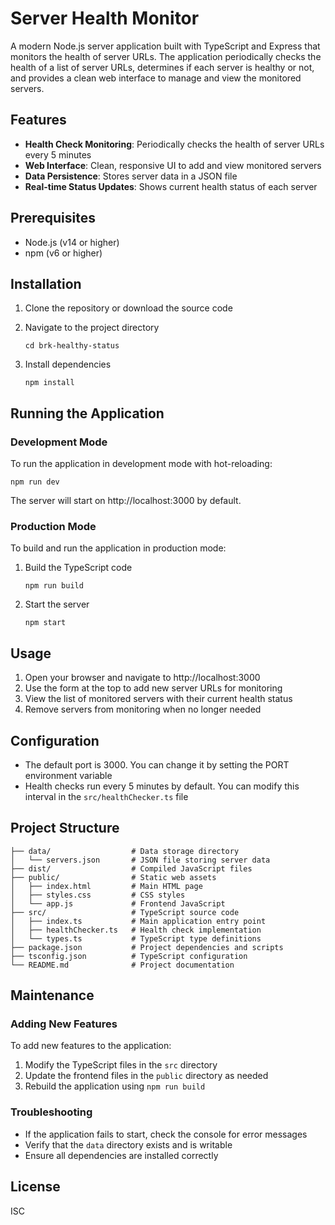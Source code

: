 # Server Health Monitor

A modern Node.js server application built with TypeScript and Express that monitors the health of server URLs. The application periodically checks the health of a list of server URLs, determines if each server is healthy or not, and provides a clean web interface to manage and view the monitored servers.

## Features

- **Health Check Monitoring**: Periodically checks the health of server URLs every 5 minutes
- **Web Interface**: Clean, responsive UI to add and view monitored servers
- **Data Persistence**: Stores server data in a JSON file
- **Real-time Status Updates**: Shows current health status of each server

## Prerequisites

- Node.js (v14 or higher)
- npm (v6 or higher)

## Installation

1. Clone the repository or download the source code

2. Navigate to the project directory
   ```
   cd brk-healthy-status
   ```

3. Install dependencies
   ```
   npm install
   ```

## Running the Application

### Development Mode

To run the application in development mode with hot-reloading:

```
npm run dev
```

The server will start on http://localhost:3000 by default.

### Production Mode

To build and run the application in production mode:

1. Build the TypeScript code
   ```
   npm run build
   ```

2. Start the server
   ```
   npm start
   ```

## Usage

1. Open your browser and navigate to http://localhost:3000
2. Use the form at the top to add new server URLs for monitoring
3. View the list of monitored servers with their current health status
4. Remove servers from monitoring when no longer needed

## Configuration

- The default port is 3000. You can change it by setting the PORT environment variable
- Health checks run every 5 minutes by default. You can modify this interval in the `src/healthChecker.ts` file

## Project Structure

```
├── data/                  # Data storage directory
│   └── servers.json       # JSON file storing server data
├── dist/                  # Compiled JavaScript files
├── public/                # Static web assets
│   ├── index.html         # Main HTML page
│   ├── styles.css         # CSS styles
│   └── app.js             # Frontend JavaScript
├── src/                   # TypeScript source code
│   ├── index.ts           # Main application entry point
│   ├── healthChecker.ts   # Health check implementation
│   └── types.ts           # TypeScript type definitions
├── package.json           # Project dependencies and scripts
├── tsconfig.json          # TypeScript configuration
└── README.md              # Project documentation
```

## Maintenance

### Adding New Features

To add new features to the application:

1. Modify the TypeScript files in the `src` directory
2. Update the frontend files in the `public` directory as needed
3. Rebuild the application using `npm run build`

### Troubleshooting

- If the application fails to start, check the console for error messages
- Verify that the `data` directory exists and is writable
- Ensure all dependencies are installed correctly

## License

ISC